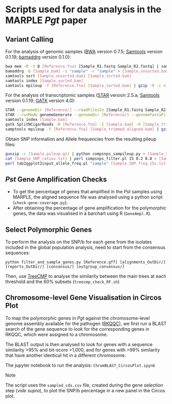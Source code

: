 # Scripts used for data analysis in the MARPLE _Pgt_ paper

## Variant Calling
For the analysis of genomic samples ([BWA](https://bio-bwa.sourceforge.net/) version 0.7.5; [Samtools](https://www.htslib.org/) version 0.1.19; [bamaddrg](https://github.com/ekg/bamaddrg) version 0.1.0):
```bash
bwa mem -M -t 8 [Reference.fna] [Sample_R1.fastq Sample_R2.fastq] | samtools view -S -b > [Sample.bam]
bamaddrg -b [Sample.bam] -s "sample" -r "sample" > [Sample_unsorted.bam]
samtools sort [Sample_unsorted.bam] [Sample_sorted.bam]
samtools index [Sample_sorted.bam]
samtools mpileup -f [Reference.fna] [Sample_sorted.bam] | gzip -9 -c > [Sample.pileup.gz]
```

For the analysis of transcriptomic samples ([STAR](https://github.com/alexdobin/STAR) version 2.5.a; [Samtools](https://www.htslib.org/) version 0.1.19; [GATK](https://gatk.broadinstitute.org/hc/en-us) version 4.0):
```bash
STAR --genomeDir [Reference/] --readFilesIn [Sample_R1.fastq Sample_R2.fastq] --outSAMtype BAM SortedByCoordinate
STAR --runMode genomeGenerate --genomeDir [Reference/] --genomeFastaFiles [Reference.fna] --sjdbGTFtagExonParentTranscript "Parent" --sjdbGTFfile [Reference.gff]
samtools index [Sample.bam]
gatk SplitNCigarReads -R [Reference.fna] -I [Sample.bam] -O [Sample_trimmed_aligned.bam]
samptools mpileup -f [Reference.fna] [Sample_trimmed_aligned.bam] | gzip -9 -c > [Sample.pileup.gz]
```

Obtain SNP information and Allele frequencies from the resulting pileup files:
```bash
gunzip -c [Sample.pileup.gz] | python compsnps_sampileup.py > [Sample_SNP_ratios.txt]
cat [Sample_SNP_ratios.txt] | perl compsnps_filter.pl 15 0.2 0.8 > [Sample_SNP_freq_15x.txt]
perl tab2ggplot2input_allele_freq.pl "sample" [Sample_SNP_freq_15x.txt] [OutDir/]
```

## _Pst_ Gene Amplification Checks
+ To get the percentage of genes that amplified in the _Pst_ samples using MARPLE, the aligned sequence file was analysed using a python script (`check-gene-coverage.py`).
+ After obtaining the percentage of gene amplification for the polymorphic genes, the data was visualised in a barchart using R (`GeneAmpl.R`).

## Select Polymorphic Genes
To perform the analysis on the SNP/b for each gene from the isolates included in the global population analysis, need to start from the consensus sequences:
```
python filter_and_sample_genes.py [Reference.gff] [alignments_OutDir/] [reports_OutDir/] [consensus/] [outgroup_consensus/]
```
Then, use [TreeCMP](https://github.com/TreeCmp/TreeCmp) to analyse the similarity between the main trees at each threshold and the 60% subsets (`treecmp_check_RF.sh`)

## Chromosome-level Gene Visualisation in Circos Plot
To map the polymorphic genes in _Pgt_ against the chromosome-level genome assembly available for the pathogen ([RKQQC](https://www.ncbi.nlm.nih.gov/datasets/genome/GCA_002762355.2/)), we first run a BLAST search of the gene sequence to look for the corresponding genes in RKQQC, which were assigned to a chromosome.

The BLAST output is then analysed to look for genes with a sequence similarity >95% and bit-score >1,000, and for genes with >99% similarity that have another identical hit in a different chromosome.

The jupyter notebook to run the analysis: `ChromBLAST_CircosPlot.ipynb`

> [!NOTE]
> The script uses the `sampled_cds.csv` file, created during the gene selection step (_vide supra_), to plot the SNP/b percentage in a new panel in the Circos plot.


